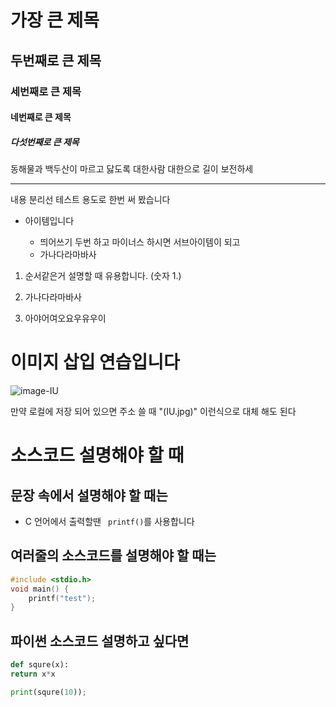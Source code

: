 # 가장 큰 제목

## 두번째로 큰 제목

### 세번째로 큰 제목

#### 네번째로 큰 제목

##### 다섯번째로 큰 제목

동해물과 백두산이 마르고 닳도록 
대한사람 대한으로 길이 보전하세

---

내용 분리선 테스트 용도로 한번 써 봤습니다

- 아이템입니다

  - 띄어쓰기 두번 하고 마이너스 하시면 서브아이템이 되고
  - 가나다라마바사

1. 순서같은거 설명할 때 유용합니다. (숫자 1.)

2. 가나다라마바사

3. 아야어여오요우유우이

# 이미지 삽입 연습입니다

![image-IU](https://www.google.com/url?sa=i&source=images&cd=&cad=rja&uact=8&ved=2ahUKEwiv7JCIhoDnAhWLEqYKHUT4BDAQjRx6BAgBEAQ&url=https%3A%2F%2Fwww.huffingtonpost.kr%2Fentry%2Fstory_kr_5daa74a8e4b0f34e3a75c39e&psig=AOvVaw2VpT6yKmC1A5bUqviMTaZ0&ust=1578985671336098)

만약 로컬에 저장 되어 있으면 주소 쓸 때 "(IU.jpg)" 이런식으로 대체 해도 된다

# 소스코드 설명해야 할 때

## 문장 속에서 설명해야 할 때는

- C 언어에서 출력할땐 ` printf()`를 사용합니다

## 여러줄의 소스코드를 설명해야 할 때는 

```c
#include <stdio.h>
void main() {
    printf("test");
}
```

## 파이썬 소스코드 설명하고 싶다면

```python
def squre(x):
return x*x

print(squre(10));
``` 